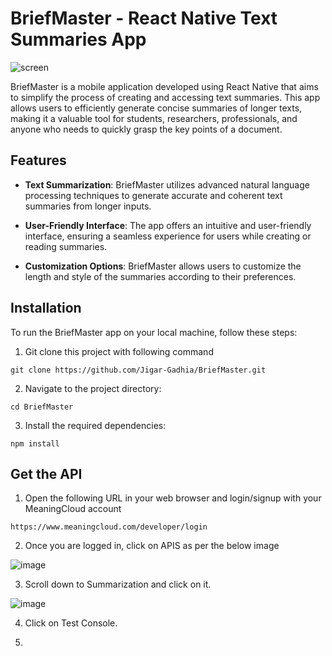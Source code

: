 # BriefMaster - React Native Text Summaries App
![screen](https://github.com/Jigar-Gadhia/BriefMaster/assets/65450057/9d1e3ae4-9d4a-4058-bfd9-6b6b7f4a209c)

BriefMaster is a mobile application developed using React Native that aims to simplify the process of creating and accessing text summaries. This app allows users to efficiently generate concise summaries of longer texts, making it a valuable tool for students, researchers, professionals, and anyone who needs to quickly grasp the key points of a document.

## Features

- **Text Summarization**: BriefMaster utilizes advanced natural language processing techniques to generate accurate and coherent text summaries from longer inputs.

- **User-Friendly Interface**: The app offers an intuitive and user-friendly interface, ensuring a seamless experience for users while creating or reading summaries.

- **Customization Options**: BriefMaster allows users to customize the length and style of the summaries according to their preferences.

## Installation

To run the BriefMaster app on your local machine, follow these steps:

1. Git clone this project with following command
```
git clone https://github.com/Jigar-Gadhia/BriefMaster.git
```
2. Navigate to the project directory:
```
cd BriefMaster
```
3. Install the required dependencies:
```
npm install
```

## Get the API

1. Open the following URL in your web browser and login/signup with your MeaningCloud account
```
https://www.meaningcloud.com/developer/login
```
2. Once you are logged in, click on APIS as per the below image
   
![image](https://github.com/Jigar-Gadhia/BriefMaster/assets/65450057/e28aee70-3b66-4efc-821e-f48044e9dfee)

3. Scroll down to Summarization and click on it.

![image](https://github.com/Jigar-Gadhia/BriefMaster/assets/65450057/a0958fd1-a222-4551-bcea-516d5baed158)


4. Click on Test Console.



5. 

